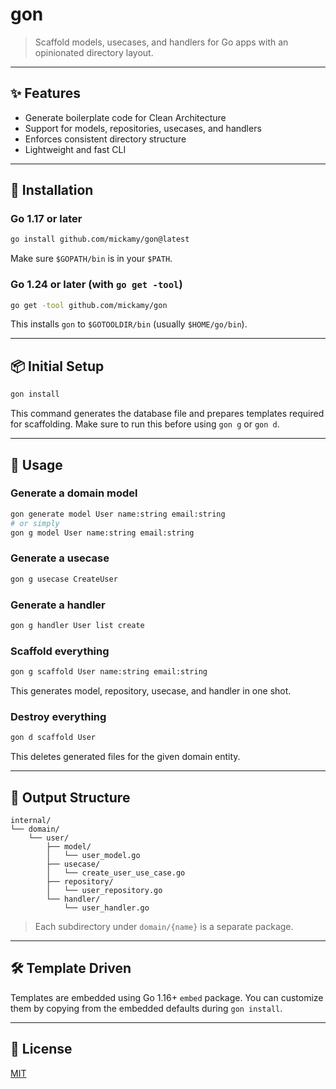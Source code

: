 # gon

> Scaffold models, usecases, and handlers for Go apps with an opinionated directory layout.

---

## ✨ Features

- Generate boilerplate code for Clean Architecture
- Support for models, repositories, usecases, and handlers
- Enforces consistent directory structure
- Lightweight and fast CLI

---

## 🚀 Installation

### Go 1.17 or later

```bash
go install github.com/mickamy/gon@latest
```

Make sure `$GOPATH/bin` is in your `$PATH`.

### Go 1.24 or later (with `go get -tool`)

```bash
go get -tool github.com/mickamy/gon
```

This installs `gon` to `$GOTOOLDIR/bin` (usually `$HOME/go/bin`).

---

## 📦 Initial Setup

```bash
gon install
```

This command generates the database file and prepares templates required for scaffolding.
Make sure to run this before using `gon g` or `gon d`.

---

## 🧪 Usage

### Generate a domain model

```bash
gon generate model User name:string email:string
# or simply
gon g model User name:string email:string
```

### Generate a usecase

```bash
gon g usecase CreateUser
```

### Generate a handler

```bash
gon g handler User list create
```

### Scaffold everything

```bash
gon g scaffold User name:string email:string
```

This generates model, repository, usecase, and handler in one shot.

### Destroy everything

```bash
gon d scaffold User
```

This deletes generated files for the given domain entity.

---

## 📁 Output Structure

```text
internal/
└── domain/
    └── user/
        ├── model/
        │   └── user_model.go
        ├── usecase/
        │   └── create_user_use_case.go
        ├── repository/
        │   └── user_repository.go
        └── handler/
            └── user_handler.go
```

> Each subdirectory under `domain/{name}` is a separate package.

---

## 🛠 Template Driven

Templates are embedded using Go 1.16+ `embed` package. You can customize them by copying from the embedded defaults during `gon install`.

---

## 📄 License

[MIT](./LICENSE)
